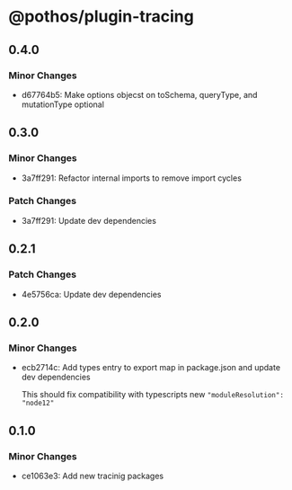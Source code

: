 # @pothos/plugin-tracing

## 0.4.0

### Minor Changes

- d67764b5: Make options objecst on toSchema, queryType, and mutationType optional

## 0.3.0

### Minor Changes

- 3a7ff291: Refactor internal imports to remove import cycles

### Patch Changes

- 3a7ff291: Update dev dependencies

## 0.2.1

### Patch Changes

- 4e5756ca: Update dev dependencies

## 0.2.0

### Minor Changes

- ecb2714c: Add types entry to export map in package.json and update dev dependencies

  This should fix compatibility with typescripts new `"moduleResolution": "node12"`

## 0.1.0

### Minor Changes

- ce1063e3: Add new tracinig packages
